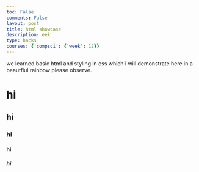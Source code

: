 ```yaml
---
toc: False
comments: False
layout: post
title: html showcase
description: eek
type: hacks
courses: {'compsci': {'week': 12}}
---
```



<head>
    <style>
        .first {
            color: red,
            font-size: 40px,
        }
        .second {
            color: orange,
            font-size: 30px,
        }
        .third {
            color: yellow,
            font-size: 20px,
        }
        .fourth {
            color: green,
            font-size: 10px,
        }
        .fifth {
            color: blue,
            font-size: 5px,
        }
    </style>
</head>
<body>
   <p>
    we learned basic html and styling in css which i will demonstrate here in a beautfiul rainbow please observe.
   </p>
   <div class ="first">
    <h1> hi</h1>
   </div>
   <div class = "second">
    <h2> hi</h2>
   </div>
   <div class = "third">
    <h3> hi </h3>
   </div>
   <div class = "fourth">
    <h4> hi </h4>
   </div>
   <div class = "fifth">
    <h5> hi </h5>
   </div>
</body>